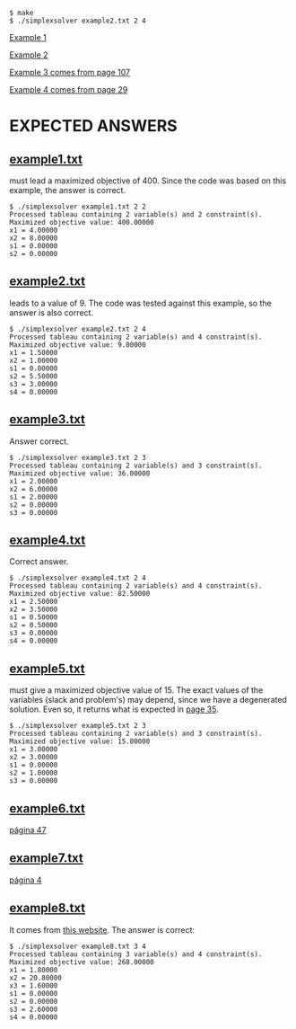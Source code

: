 ```shell
$ make
$ ./simplexsolver example2.txt 2 4
```


[Example 1](https://math.libretexts.org/Bookshelves/Applied_Mathematics/Applied_Finite_Mathematics_(Sekhon_and_Bloom)/04%3A_Linear_Programming_The_Simplex_Method/4.02%3A_Maximization_By_The_Simplex_Method)

[Example 2](https://personal.utdallas.edu/~scniu/OPRE-6201/documents/LP06-Simplex-Tableau.pdf)

[Example 3 comes from page 107](http://www.maths.lse.ac.uk/Personal/stengel/HillierLieberman9thEdition.pdf)

[Example 4 comes from page 29](./support-materials/Disciplina_Otimizao_de_Sistemas_-1a_parte_v9_corr3.pdf)

# EXPECTED ANSWERS

## [example1.txt](./example1.txt) 

must lead a maximized objective of 400. Since the code was based on this example, the answer is correct.

```shell
$ ./simplexsolver example1.txt 2 2
Processed tableau containing 2 variable(s) and 2 constraint(s).
Maximized objective value: 400.00000
x1 = 4.00000
x2 = 8.00000
s1 = 0.00000
s2 = 0.00000
```

## [example2.txt](./example2.txt)

leads to a value of 9. The code was tested against this example, so the answer is also correct.

```shell
$ ./simplexsolver example2.txt 2 4
Processed tableau containing 2 variable(s) and 4 constraint(s).
Maximized objective value: 9.00000
x1 = 1.50000
x2 = 1.00000
s1 = 0.00000
s2 = 5.50000
s3 = 3.00000
s4 = 0.00000
```

## [example3.txt](./example3.txt)

Answer correct.

```shell
$ ./simplexsolver example3.txt 2 3
Processed tableau containing 2 variable(s) and 3 constraint(s).
Maximized objective value: 36.00000
x1 = 2.00000
x2 = 6.00000
s1 = 2.00000
s2 = 0.00000
s3 = 0.00000
```

## [example4.txt](./example4.txt) 

Correct answer.

```shell
$ ./simplexsolver example4.txt 2 4
Processed tableau containing 2 variable(s) and 4 constraint(s).
Maximized objective value: 82.50000
x1 = 2.50000
x2 = 3.50000
s1 = 0.50000
s2 = 0.50000
s3 = 0.00000
s4 = 0.00000
```

## [example5.txt](./example5.txt) 

must give a maximized objective value of 15. The exact values of the variables (slack and problem's) may depend, since we have a degenerated solution. Even so, it returns what is expected in [page 35](./support-materials/Disciplina_Otimizao_de_Sistemas_-1a_parte_v9_corr3.pdf).

```shell
$ ./simplexsolver example5.txt 2 3
Processed tableau containing 2 variable(s) and 3 constraint(s).
Maximized objective value: 15.00000
x1 = 3.00000
x2 = 3.00000
s1 = 0.00000
s2 = 1.00000
s3 = 0.00000
```

## [example6.txt](./example6.txt)

[página 47](http://www.maths.lse.ac.uk/Personal/stengel/HillierLieberman9thEdition.pdf)

## [example7.txt](./example7.txt)

[página 4](https://egyankosh.ac.in/bitstream/123456789/18135/1/Unit-4.pdf)

## [example8.txt](./example8.txt)

It comes from [this website](https://people.richland.edu/james/ictcm/2006/3dsimplex.html). The answer is correct:

```shell
$ ./simplexsolver example8.txt 3 4
Processed tableau containing 3 variable(s) and 4 constraint(s).
Maximized objective value: 268.00000
x1 = 1.80000
x2 = 20.80000
x3 = 1.60000
s1 = 0.00000
s2 = 0.00000
s3 = 2.60000
s4 = 0.00000
```